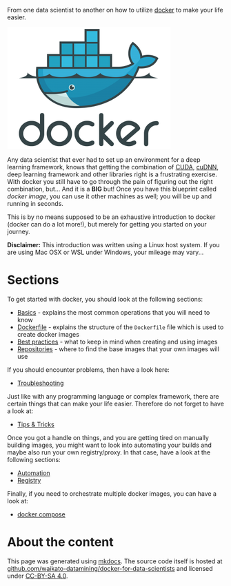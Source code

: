 From one data scientist to another on how to utilize [docker](https://www.docker.com/) 
to make your life easier.

![Docker](img/docker-logo.png)

Any data scientist that ever had to set up an environment for a deep learning
framework, knows that getting the combination of [CUDA](https://developer.nvidia.com/cuda), 
[cuDNN](https://developer.nvidia.com/cudnn), deep learning framework and other 
libraries right is a frustrating exercise. With docker you still have to go through 
the pain of figuring out the right combination, but... And it is a **BIG** but! Once you 
have this blueprint called *docker image*, you can use it other machines as well; you 
will be up and running in seconds.

This is by no means supposed to be an exhaustive introduction to docker (docker 
can do a lot more!), but merely for getting you started on your journey.

**Disclaimer:** This introduction was written using a Linux host system. If you are using
Mac OSX or WSL under Windows, your mileage may vary...

# Sections

To get started with docker, you should look at the following sections:

* [Basics](basics.md) - explains the most common operations that you will need to know 
* [Dockerfile](dockerfile.md) - explains the structure of the `Dockerfile` file which 
  is used to create docker images
* [Best practices](best_practices.md) - what to keep in mind when creating and using images
* [Repositories](repos.md) - where to find the base images that your own images will use

If you should encounter problems, then have a look here:

* [Troubleshooting](troubleshooting.md)

Just like with any programming language or complex framework, there are certain
things that can make your life easier. Therefore do not forget to have a look at:

* [Tips & Tricks](tips_and_tricks.md)

Once you got a handle on things, and you are getting tired on manually building images, 
you might want to look into automating your builds and maybe also run your own 
registry/proxy. In that case, have a look at the following sections:

* [Automation](automation.md)
* [Registry](registry.md)

Finally, if you need to orchestrate multiple docker images, you can have a look at:

* [docker compose](https://docs.docker.com/compose/)


# About the content

This page was generated using [mkdocs](https://www.mkdocs.org/). The source code itself is hosted at [github.com/waikato-datamining/docker-for-data-scientists](https://github.com/waikato-datamining/docker-for-data-scientists) and licensed under [CC-BY-SA 4.0](https://github.com/waikato-datamining/docker-for-data-scientists/blob/main/LICENSE).
